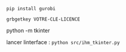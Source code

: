 ``pip install gurobi``

``grbgetkey VOTRE-CLE-LICENCE``

python -m tkinter

lancer linterface : ``python src/ihm_tkinter.py``
